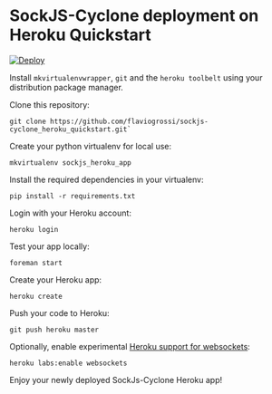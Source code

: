 SockJS-Cyclone deployment on Heroku Quickstart
==============================================

[![Deploy](https://www.herokucdn.com/deploy/button.svg)](https://heroku.com/deploy)


Install `mkvirtualenvwrapper`, `git` and the `heroku toolbelt` using your distribution package manager.

Clone this repository:
```
git clone https://github.com/flaviogrossi/sockjs-cyclone_heroku_quickstart.git`
```

Create your python virtualenv for local use:
```
mkvirtualenv sockjs_heroku_app
```

Install the required dependencies in your virtualenv:
```
pip install -r requirements.txt
```

Login with your Heroku account:
```
heroku login
```

Test your app locally:
```
foreman start
```

Create your Heroku app:
```
heroku create
```

Push your code to Heroku:
```
git push heroku master
```

Optionally, enable experimental [Heroku support for websockets](https://blog.heroku.com/archives/2013/10/8/websockets-public-beta):
```
heroku labs:enable websockets
```

Enjoy your newly deployed SockJs-Cyclone Heroku app!
